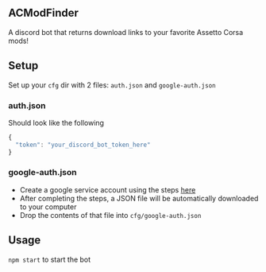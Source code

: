 ## ACModFinder

A discord bot that returns download links to your favorite Assetto Corsa mods! 

## Setup

Set up your `cfg` dir with 2 files: `auth.json` and `google-auth.json`

### auth.json

Should look like the following

```javascript
{
  "token": "your_discord_bot_token_here"
}
```

### google-auth.json

* Create a google service account using the steps [here](https://cloud.google.com/docs/authentication/getting-started#cloud-console)
* After completing the steps, a JSON file will be automatically downloaded to your computer
* Drop the contents of that file into  `cfg/google-auth.json`

## Usage

`npm start` to start the bot